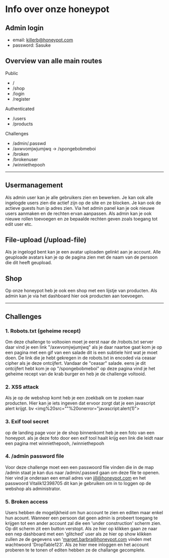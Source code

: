 # Info over onze honeypot

## Admin login
- email: killerb@honeypot.com
- password: Sasuke

## Overview van alle main routes 
Public
- /
- /shop
- /login
- /register

Authenticated
- /users
- /products

Challenges
- /admin/.passwd
- /axwvomjwjumjwq -> /spongebobmeboi
- /broken
- /brokenuser
- /winniethepooh

---
## Usermanagement
Als admin user kan je alle gebruikers zien en bewerken. 
Je kan ook alle ingelogde users zien die actief zijn op de site en ze blocken. 
Je kan ook de actieve guests hun ip adres zien.
Via het admin panel kan je ook nieuwe users aanmaken en de rechten ervan aanpassen. 
Als admin kan je ook nieuwe rollen toevoegen en ze bepaalde rechten geven zoals toegang tot edit user etc.

## File-upload (/upload-file)
Als je ingelogd bent kan je een avatar uploaden gelinkt aan je account. Alle geuploade avatars kan je op de pagina zien met de naam van de persoon die dit heeft geupload.

## Shop
Op onze honeypot heb je ook een shop met een lijstje van producten. Als admin kan je via het dashboard hier ook producten aan toevoegen.

---

## Challenges 
### 1. Robots.txt (geheime recept)
Om deze challenge to voltooien moet je eerst naar de /robots.txt server daar vind je een link "/axwvomjwjumjwq" als je daar naartoe gaat kom je op een pagina met een gif van een salade dit is een subtiele hint wat je moet doen. De link die je hebt gekregen in de robots.txt in encoded via ceasar cipher als je deze ontcijfert. Vandaar de "ceasar" salade. eens je dit ontcijfert hebt kom je op "/spongebobmeboi" op deze pagina vind je het geheime recept van de krab burger en heb je de challenge voltooid.

### 2. XSS attack
Als je op de webshop komt heb je een zoekbalk om te zoeken naar producten. Hier kan je iets ingeven dat ervoor zorgt dat je een javascript alert krijgt. bv <img%20src=""%20onerror="javascript:alert(1)">

### 3. Exif tool secret
op de landing page voor je de shop binnenkomt heb je een foto van een honeypot. als je deze foto door een exif tool haalt krijg een link die leidt naar een pagina met winniethepooh, /winniethepooh

### 4. /admin password file
Voor deze challenge moet een een passwoord file vinden die in de map /admin staat je kan dus naar /admin/.passwd gaan om deze file te openen. hier vind je onderaan een email adres van jill@honeypot.com en het passwoord Vitalik12398705 dit kan je gebruiken om in to loggen op de webshop als administrator. 

### 5. Broken access
Users hebben de mogelijkheid om hun account te zien en editen maar enkel hun acount. Wanneer een persoon dat geen admin is probeert toegang te krijgen tot een ander account zal die een 'under construction' scherm zien. Op dit scherm zit een button verstopt. Als ze hier op klikken gaan ze naar een nep dashboard met een 'glitched' user als ze hier op show klikken zullen ze de gegevens van 'marget.barbra@honeypot.com vinden met wachtwoord 'DropTable123'. Als ze hier mee inloggen en het account proberen te te tonen of editen hebben ze de challange gecomplete.

